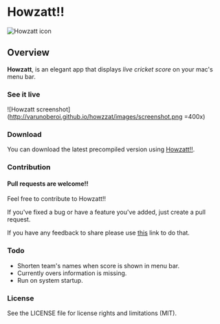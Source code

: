 # Howzatt!!

![Howzatt icon](http://varunoberoi.github.io/howzzat/images/icon128.png)

## Overview

**Howzatt**, is an elegant app that displays *live cricket score* on your mac's menu bar.

### See it live

![Howzatt screenshot](http://varunoberoi.github.io/howzzat/images/screenshot.png =400x)

### Download

You can download the latest precompiled version using [Howzatt!!](http://varunoberoi.github.io/howzzat/blobs/howzatt.png). 

### Contribution

#### Pull requests are welcome!!
Feel free to contribute to Howzatt!!

If you've fixed a bug or have a feature you've added, just create a pull request.

If you have any feedback to share please use [this](http://goo.gl/forms/EQaJdMG9GL) link to do that.

### Todo

+ Shorten team's names when score is shown in menu bar.
+ Currently overs information is missing.
+ Run on system startup. 



### License

See the LICENSE file for license rights and limitations (MIT).